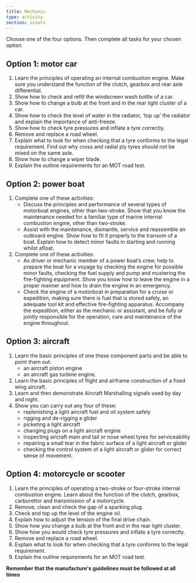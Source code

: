 ```yaml
---
title: Mechanic
type: activity
section: scouts
---
```


Choose one of the four options. Then complete all tasks for your chosen option.

## Option 1: motor car

1. Learn the principles of operating an internal combustion engine. Make sure you understand the function of the clutch, gearbox and rear axle differential.
1. Show how to check and refill the windscreen wash bottle of a car.
1. Show how to change a bulb at the front and in the rear light cluster of a car.
1. Show how to check the level of water in the radiator, ‘top up’ the radiator and explain the importance of anti-freeze.
1. Show how to check tyre pressures and inflate a tyre correctly.
1. Remove and replace a road wheel.
1. Explain what to look for when checking that a tyre conforms to the legal requirement. Find out why cross and radial ply tyres should not be mixed on the same axle.
1. Show how to change a wiper blade.
1. Explain the outline requirements for an MOT road test.
 

## Option 2: power boat

1. Complete one of these activities:
	* Discuss the principles and performance of several types of motorboat engines, other than two-stroke. Show that you know the maintenance needed for a familiar type of marine internal combustion engine, other than two-stroke.
	* Assist with the maintenance, dismantle, service and reassemble an outboard engine. Show how to fit it properly to the transom of a boat. Explain how to detect minor faults in starting and running whilst afloat.
1. Complete one of these activities:
	* As driver or mechanic member of a power boat’s crew, help to prepare the boat for a voyage by checking the engine for possible minor faults, checking the fuel supply and pump and mustering the fire-fighting equipment. Show you know how to leave the engine in a proper manner and how to drain the engine in an emergency.
	* Check the engine of a motorboat in preparation for a cruise or expedition, making sure there is fuel that is stored safely, an adequate tool kit and effective fire-fighting apparatus. Accompany the expedition, either as the mechanic or assistant, and be fully or jointly responsible for the operation, care and maintenance of the engine throughout.
 

## Option 3: aircraft

1. Learn the basic principles of one these component parts and be able to point them out:
	* an aircraft piston engine
	* an aircraft gas turbine engine.
1. Learn the basic principles of flight and airframe construction of a fixed wing aircraft.
1. Learn and then demonstrate Aircraft Marshalling signals used by day and night.
1. Show you can carry out any four of these:
	* replenishing a light aircraft fuel and oil system safely
	* rigging and de-rigging a glider
	* picketing a light aircraft
	* changing plugs on a light aircraft engine
	* inspecting aircraft main and tail or nose wheel tyres for serviceability
	* repairing a small tear in the fabric surface of a light aircraft or glider
	* checking the control system of a light aircraft or glider for correct sense of movement.

## Option 4: motorcycle or scooter

1. Learn the principles of operating a two-stroke or four-stroke internal combustion engine. Learn about the function of the clutch, gearbox, carburettor and transmission of a motorcycle.
1. Remove, clean and check the gap of a sparking plug.
1. Check and top up the level of the engine oil.
1. Explain how to adjust the tension of the final drive chain.
1. Show how you change a bulb at the front and in the rear light cluster.
1. Show how you would check tyre pressures and inflate a tyre correctly.
1. Remove and replace a road wheel.
1. Explain what to look for when checking that a tyre conforms to the legal requirement.
1. Explain the outline requirements for an MOT road test.

**Remember that the manufacture's guidelines must be followed at all times** 
 